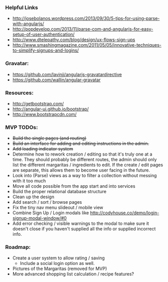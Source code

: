 ### Helpful Links
* http://josebolanos.wordpress.com/2013/09/30/5-tips-for-using-parse-with-angularjs/
* http://popdevelop.com/2013/11/parse-com-and-angularjs-for-easy-setup-of-user-authentication/
* http://www.dtelepathy.com/blog/design/ux-flows-sign-ups
* http://www.smashingmagazine.com/2011/05/05/innovative-techniques-to-simplify-signups-and-logins/

### Gravatar:
* https://github.com/lavinjj/angularjs-gravatardirective
* https://github.com/wallin/angular-gravatar

### Resources:
* http://getbootstrap.com/
* http://angular-ui.github.io/bootstrap/
* http://www.bootstrapcdn.com/

### MVP TODOs:
* ~~Build the single pages (and routing)~~
* ~~Build an interface for adding and editing instructions in the admin.~~
* ~~Add loading indicator system~~
* Determine how to rework creation / editing so that it's truly one at a time. They should probably be different routes, the admin should only list the different margaritas / ingredients to edit. If the create / edit pages are separate, this allows them to become user facing in the future.
* Look into (Parse) views as a way to filter a collection without messing with it too much
* Move all code possible from the app start and into services
* Build the proper relational database structure
* Clean up the design
* Add search / sort / browse pages
* Fix the tiny nav menu slideout / mobile view
* Combine Sign Up / Login modals like http://codyhouse.co/demo/login-signup-modal-window/#0
* Add error checking / visible warnings to the modal to make sure it doesn't close
if you haven't supplied all the info or supplied incorrect info.

### Roadmap:
* Create a user system to allow rating / saving
  * Include a social login option as well.
* Pictures of the Margaritas (removed for MVP)
* More advanced shopping list calculation / recipe features?
